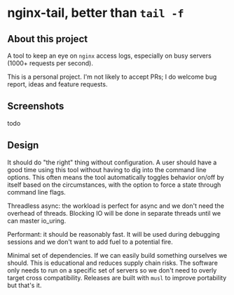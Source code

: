 # nginx-tail, better than `tail -f`

## About this project

A tool to keep an eye on `nginx` access logs, especially on busy servers (1000+
requests per second).

This is a personal project. I'm not likely to accept PRs; I do welcome bug
report, ideas and feature requests.

## Screenshots

todo

## Design

It should do "the right" thing without configuration. A user should have a good
time using this tool without having to dig into the command line options. This
often means the tool automatically toggles behavior on/off by itself based on
the circumstances, with the option to force a state through command line flags.

Threadless async: the workload is perfect for async and we don't need the
overhead of threads. Blocking IO will be done in separate threads until we can
master io_uring.

Performant: it should be reasonably fast. It will be used during debugging
sessions and we don't want to add fuel to a potential fire.

Minimal set of dependencies. If we can easily build something ourselves we
should. This is educational and reduces supply chain risks. The software only
needs to run on a specific set of servers so we don't need to overly target
cross compatibility. Releases are built with `musl` to improve portability but
that's it.
